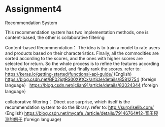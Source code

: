 # Assignment4
Recommendation System

This recommendation system has two implementation methods, one is content-based, the other is collaborative filtering

Content-based Recommendation：
The idea is to train a model to rate users and products based on their characteristics. Finally, all the commodities are sorted according to the scores, and the ones with higher scores are selected for return.
So the whole process is to refine the features according to the data, then train a model, and finally rank the scores.
refer to:
https://keras.io/getting-started/functional-api-guide/ (English)
https://blog.csdn.net/BF02jgtRS00XKtCx/article/details/85812754 (foreign language）
https://blog.csdn.net/jclian91/article/details/83024344 (foreign language）

collaborative filtering：
Direct use surprise, which itself is the recommendation system to do the library.
refer to: 
http://surpriselib.com/ (English)
https://blog.csdn.net/mycafe_/article/details/79146764#12-音乐预测的例子 (foreign language) 
